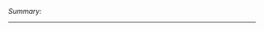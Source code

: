 _Summary:_
<!--
This section will be present in the NEWS file.
Remove it, if you do not want to mention this PR in the NEWS file.
`module`: Description of the change. (#PR, #ISSUE)
-->
------------------------------------------------------------------
